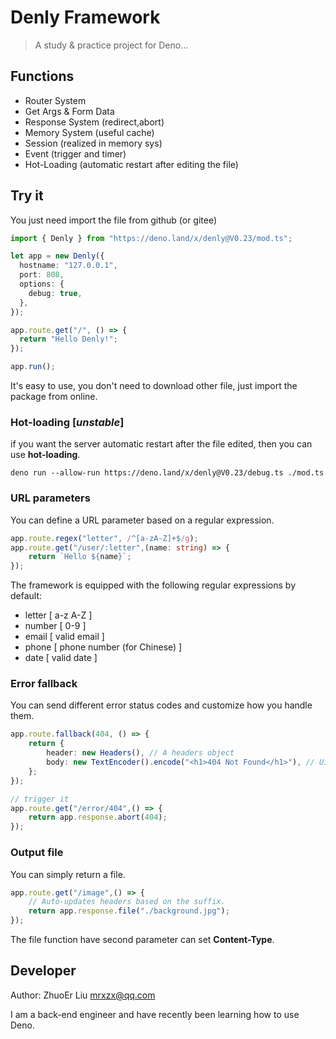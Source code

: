 # Denly Framework

> A study & practice project for Deno...

## Functions

- Router System
- Get Args & Form Data
- Response System (redirect,abort)
- Memory System (useful cache)
- Session (realized in memory sys)
- Event (trigger and timer)
- Hot-Loading (automatic restart after editing the file)

## Try it

You just need import the file from github (or gitee)

```typescript
import { Denly } from "https://deno.land/x/denly@V0.23/mod.ts";

let app = new Denly({
  hostname: "127.0.0.1",
  port: 808,
  options: {
    debug: true,
  },
});

app.route.get("/", () => {
  return "Hello Denly!";
});

app.run();
```

It's easy to use, you don't need to download other file, just import the package
from online.

### Hot-loading [*unstable*]

if you want the server automatic restart after the file edited, then you can use
**hot-loading**.

```shell
deno run --allow-run https://deno.land/x/denly@V0.23/debug.ts ./mod.ts
```



### URL parameters

You can define a URL parameter based on a regular expression.

```typescript
app.route.regex("letter", /^[a-zA-Z]+$/g);
app.route.get("/user/:letter",(name: string) => {
    return `Hello ${name}`;
});
```

The framework is equipped with the following regular expressions by default:

* letter [ a-z A-Z ]
* number [ 0-9 ]
* email [ valid email ]
* phone [ phone number (for Chinese) ]
* date [ valid date ]

### Error fallback

You can send different error status codes and customize how you handle them.

```typescript
app.route.fallback(404, () => {
    return {
        header: new Headers(), // A headers object
        body: new TextEncoder().encode("<h1>404 Not Found</h1>"), // Uint8Array or string
    };
});

// trigger it
app.route.get("/error/404",() => {
    return app.response.abort(404);
});
```

### Output file

You can simply return a file.

```typescript
app.route.get("/image",() => {
    // Auto-updates headers based on the suffix.
    return app.response.file("./background.jpg"); 
});
```

The file function have second parameter can set **Content-Type**.

## Developer

Author: ZhuoEr Liu <mrxzx@qq.com>

I am a back-end engineer and have recently been learning how to use Deno.

